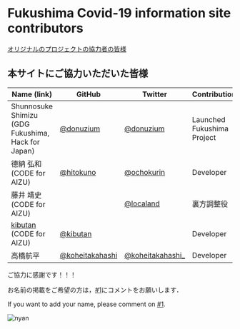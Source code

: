 Fukushima Covid-19 information site contributors
============================================

[オリジナルのプロジェクトの協力者の皆様](https://github.com/tokyo-metropolitan-gov/covid19/blob/development/CONTRIBUTORS.md)

## 本サイトにご協力いただいた皆様

| Name (link) | GitHub | Twitter | Contribution |
| --- | --- | --- | --- |
| Shunnosuke Shimizu (GDG Fukushima, Hack for Japan) | [@donuzium](https://github.com/donuzium) | [@donuzium](https://twitter.com/donuzium) | Launched Fukushima Project |
| 德納 弘和 (CODE for AIZU) | [@hitokuno](https://github.com/hitokuno) | [@ochokurin](https://twitter.com/ochokurin) | Developer |
| 藤井 靖史 (CODE for AIZU) | | [@localand](https://twitter.com/localand) | 裏方調整役 |
| [kibutan](https://note.com/kibutan) (CODE for AIZU) | [@kibutan](https://github.com/kibutan) | | Developer |
|  高橋航平 | [@koheitakahashi](https://github.com/koheitakahashi) | [@koheitakahashi_](https://twitter.com/koheitakahashi_) | Developer |

ご協力に感謝です！！！

お名前の掲載をご希望の方は，[#1](https://github.com/gdg-fukushima/covid19/issues/1)にコメントをお願いします．

If you want to add your name, please comment on [#1](https://github.com/gdg-fukushima/covid19/issues/1).

![nyan](https://i.gyazo.com/f04e7468ea6e4bb6e87f6817fea980f9.gif)
